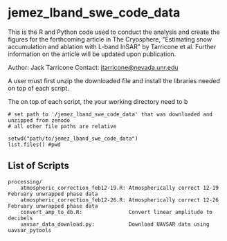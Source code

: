 # jemez_lband_swe_code_data

This is the R and Python code used to conduct the analysis and create the figures for the forthcoming article in The Cryosphere, "Estimating snow accumulation and ablation with L-band InSAR" by Tarricone et al. Further information on the article will be updated upon publication.

Author: Jack Tarricone
Contact: jtarricone@nevada.unr.edu


A user must first unzip the downloaded file and install the libraries needed on top of each script.

The on top of each script, the your working directory need to b

```
# set path to '/jemez_lband_swe_code_data' that was downloaded and unzipped from zenodo
# all other file paths are relative

setwd("path/to/jemez_lband_swe_code_data")
list.files() #pwd
```

## List of Scripts

	processing/
		atmospheric_correction_feb12-19.R: Atmospherically correct 12-19 February unwrapped phase data
		atmospheric_correction_feb12-26.R: Atmospherically correct 12-26 February unwrapped phase data
		convert_amp_to_db.R:               Convert linear amplitude to decibels
		uavsar_data_download.py:		   Download UAVSAR data using uavsar_pytools
